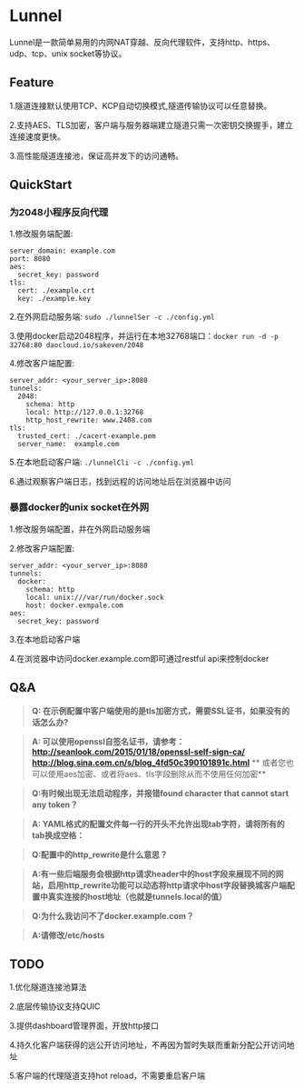 # Lunnel
Lunnel是一款简单易用的内网NAT穿越、反向代理软件，支持http、https、udp、tcp、unix socket等协议。

## Feature

1.隧道连接默认使用TCP、KCP自动切换模式,隧道传输协议可以任意替换。

2.支持AES、TLS加密，客户端与服务器端建立隧道只需一次密钥交换握手，建立连接速度更快。

3.高性能隧道连接池，保证高并发下的访问通畅。

## QuickStart

### 为2048小程序反向代理
1.修改服务端配置:
  ```
  server_domain: example.com
  port: 8080
  aes:
    secret_key: password
  tls:
    cert: ./example.crt
    key: ./example.key
  ```

2.在外网启动服务端:
   `sudo ./lunnelSer -c ./config.yml`

3.使用docker启动2048程序，并运行在本地32768端口：`docker run -d -p 32768:80 daocloud.io/sakeven/2048`
  
4.修改客户端配置:

  ```
  server_addr: <your_server_ip>:8080
  tunnels: 
    2048: 
      schema: http
      local: http://127.0.0.1:32768
      http_host_rewrite: www.2408.com
  tls: 
    trusted_cert: ./cacert-example.pem
	server_name:  example.com
  ```

5.在本地启动客户端:
   `./lunnelCli -c ./config.yml`

6.通过观察客户端日志，找到远程的访问地址后在浏览器中访问

### 暴露docker的unix socket在外网
1.修改服务端配置，并在外网启动服务端

2.修改客户端配置:
  ```
  server_addr: <your_server_ip>:8080
  tunnels: 
    docker: 
      schema: http
      local: unix:///var/run/docker.sock
      host: docker.exmpale.com
  aes: 
    secret_key: password
  ```

3.在本地启动客户端

4.在浏览器中访问docker.example.com即可通过restful api来控制docker

## Q&A

> **Q: 在示例配置中客户端使用的是tls加密方式，需要SSL证书，如果没有的话怎么办?**        

> **A: 可以使用openssl自签名证书，请参考：** 
> **http://seanlook.com/2015/01/18/openssl-self-sign-ca/**
> **http://blog.sina.com.cn/s/blog_4fd50c390101891c.html**
> **  或者您也可以使用aes加密、或者将aes、tls字段删除从而不使用任何加密**

> **Q:有时候出现无法启动程序，并报错found character that cannot start any token？**

> **A: YAML格式的配置文件每一行的开头不允许出现tab字符，请将所有的tab换成空格：** 

> **Q:配置中的http_rewrite是什么意思？**

> **A:有一些后端服务会根据http请求header中的host字段来展现不同的网站，启用http_rewrite功能可以动态将http请求中host字段替换城客户端配置中真实连接的host地址（也就是tunnels.local的值）** 

> **Q:为什么我访问不了docker.example.com？**

> **A:请修改/etc/hosts** 

## TODO

1.优化隧道连接池算法

2.底层传输协议支持QUIC

3.提供dashboard管理界面，开放http接口

4.持久化客户端获得的远公开访问地址，不再因为暂时失联而重新分配公开访问地址

5.客户端的代理隧道支持hot reload，不需要重启客户端
